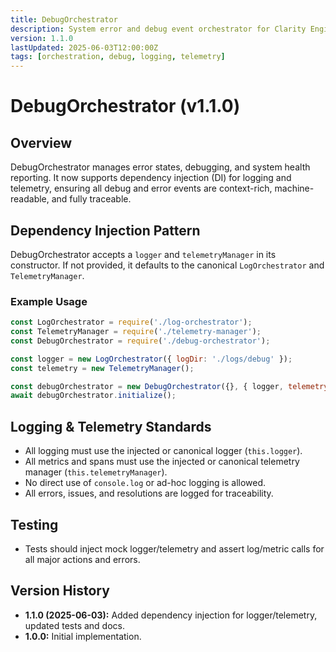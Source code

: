 ```yaml
---
title: DebugOrchestrator
description: System error and debug event orchestrator for Clarity Engine, now supporting dependency-injected logging and telemetry.
version: 1.1.0
lastUpdated: 2025-06-03T12:00:00Z
tags: [orchestration, debug, logging, telemetry]
---
```


# DebugOrchestrator (v1.1.0)

## Overview
DebugOrchestrator manages error states, debugging, and system health reporting. It now supports dependency injection (DI) for logging and telemetry, ensuring all debug and error events are context-rich, machine-readable, and fully traceable.

## Dependency Injection Pattern

DebugOrchestrator accepts a `logger` and `telemetryManager` in its constructor. If not provided, it defaults to the canonical `LogOrchestrator` and `TelemetryManager`.

### Example Usage
```js
const LogOrchestrator = require('./log-orchestrator');
const TelemetryManager = require('./telemetry-manager');
const DebugOrchestrator = require('./debug-orchestrator');

const logger = new LogOrchestrator({ logDir: './logs/debug' });
const telemetry = new TelemetryManager();

const debugOrchestrator = new DebugOrchestrator({}, { logger, telemetryManager: telemetry });
await debugOrchestrator.initialize();
```

## Logging & Telemetry Standards
- All logging must use the injected or canonical logger (`this.logger`).
- All metrics and spans must use the injected or canonical telemetry manager (`this.telemetryManager`).
- No direct use of `console.log` or ad-hoc logging is allowed.
- All errors, issues, and resolutions are logged for traceability.

## Testing
- Tests should inject mock logger/telemetry and assert log/metric calls for all major actions and errors.

## Version History
- **1.1.0 (2025-06-03):** Added dependency injection for logger/telemetry, updated tests and docs.
- **1.0.0:** Initial implementation. 
